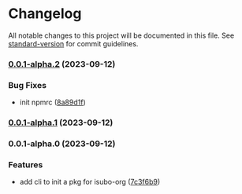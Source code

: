 # Changelog

All notable changes to this project will be documented in this file. See [standard-version](https://github.com/conventional-changelog/standard-version) for commit guidelines.

### [0.0.1-alpha.2](https://github.com/isubo-org/cli-scaffold/compare/v0.0.1-alpha.1...v0.0.1-alpha.2) (2023-09-12)


### Bug Fixes

* init npmrc ([8a89d1f](https://github.com/isubo-org/cli-scaffold/commit/8a89d1f903acb720c4e6cd2c6f6cb3c95908a079))

### [0.0.1-alpha.1](https://github.com/isubo-org/cli-scaffold/compare/v0.0.1-alpha.0...v0.0.1-alpha.1) (2023-09-12)

### 0.0.1-alpha.0 (2023-09-12)


### Features

* add cli to init a pkg for isubo-org ([7c3f6b9](https://github.com/isubo-org/cli-scaffold/commit/7c3f6b9b2ebaa55addd78a076602ab66f07b69d0))
